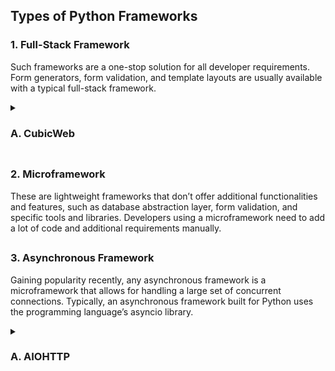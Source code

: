 ## Types of Python Frameworks
### 1. Full-Stack Framework

Such frameworks are a one-stop solution for all developer requirements. Form generators, form validation, and template layouts are usually available with a typical full-stack framework.

 <details><summary> <h3>A. CubicWeb</h3></summary>  
  - A. CubicWeb

Developed and curated by Logilab, CubicWeb is a free-to-use, semantic, open-source, Python-based web framework. Based on the data model, CubicWeb requires to have the same defined in order to develop a functional application. Unlike other popular Python frameworks that use separate views and models, CubicWeb makes use of cube. Multiple cubes are then joined together for creating an instance with the help of a database, a web server, and some configuration files. 

  - Key highlights:

    - OWL (Web Ontology Language) and RDF (Resource Description Framework) support
    - Reusable components
    - Security workflows
    - Simplifies data-related queries with RQL (Relational Query Language) embedding
    - Support for multiple databases.

</details>

##
### 2. Microframework

These are lightweight frameworks that don’t offer additional functionalities and features, such as database abstraction layer, form validation, and specific tools and libraries. Developers using a microframework need to add a lot of code and additional requirements manually.
##
### 3. Asynchronous Framework

Gaining popularity recently, any asynchronous framework is a microframework that allows for handling a large set of concurrent connections. Typically, an asynchronous framework built for Python uses the programming language’s asyncio library.

 <details><summary><h3>A. AIOHTTP</h3></summary>
  - A. AIOHTTP
 is a Python framework that relies heavily on Python 3.5+ features, such as async & awaits. The Python framework makes use of Python’s asyncio library, and is hence an asynchronous framework. In addition to being a server web framework, AIOHTTP can also serve as a client framework. It provides a request object and router to enable the redirection of queries to functions developed to handle the same.

  - Key highlights:

    - Allows effectively building the views
    - Middlewares support
    - Pluggable routing
    - Signals
    - Supports both Client WebSockets and Server WebSockets without the Callback Hell

</details>
